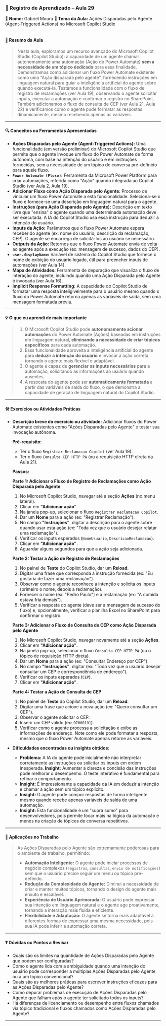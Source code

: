 ### 📘 Registro de Aprendizado – Aula 29

**👤 Nome:** Gabriel Moura
**🎯 Tema da Aula:** Ações Disparadas pelo Agente (Agent-Triggered Actions) no Microsoft Copilot Studio

---

#### 📝 Resumo da Aula
> Nesta aula, exploramos um recurso avançado do Microsoft Copilot Studio (Copilot Studio): a capacidade de um agente chamar autonomamente uma automação (Ação do Power Automate) **sem a necessidade de um tópico dedicado** para essa finalidade. Demonstramos como adicionar um fluxo Power Automate existente como uma "Ação disparada pelo agente", fornecendo instruções em linguagem natural para guiar a inteligência artificial do agente sobre quando executá-la. Testamos a funcionalidade com o fluxo de registro de reclamações (ver Aula 19), observando o agente solicitar inputs, executar a automação e confirmar o registro no SharePoint. Também adicionamos o fluxo de consulta de CEP (ver Aula 21, Aula 22) e verificamos como o agente pode formatar as respostas dinamicamente, mesmo recebendo apenas as variáveis.

---

#### 🔍 Conceitos ou Ferramentas Apresentadas
- **Ações Disparadas pelo Agente (Agent-Triggered Actions):** Uma funcionalidade (em versão preliminar) do Microsoft Copilot Studio que permite que o agente invoque um fluxo do Power Automate de forma autônoma, com base na intenção do usuário e em instruções fornecidas, sem a necessidade de um tópico de conversa pré-definido para aquele fluxo.
- **`Power Automate (Fluxo)`:** Ferramenta da Microsoft Power Platform para criar automações, referida como "Ação" quando integrada ao Copilot Studio (ver Aula 2, Aula 19).
- **Adicionar Fluxo como Ação Disparada pelo Agente:** Processo de vincular um fluxo Power Automate a esta funcionalidade. Seleciona-se o fluxo e fornece-se uma descrição em linguagem natural para o agente.
- **Instruções (para Ação Disparada pelo Agente):** Descrição em texto livre que "ensina" o agente quando uma determinada automação deve ser executada. A IA do Copilot Studio usa essa instrução para deduzir a intenção do usuário.
- **Inputs da Ação:** Parâmetros que o fluxo Power Automate espera receber do agente (ex: nome do usuário, descrição da reclamação, CEP). O agente se encarrega de solicitá-los ao usuário se necessário.
- **Outputs da Ação:** Retornos que o fluxo Power Automate envia de volta ao agente após a execução (ex: mensagem de sucesso, dados do CEP).
- **`user.displayName`:** Variável de sistema do Copilot Studio que fornece o nome de exibição do usuário logado, útil para preencher inputs de automações (ver Aula 14).
- **Mapa de Atividades:** Ferramenta de depuração que visualiza o fluxo de interação do agente, incluindo quando uma Ação Disparada pelo Agente é invocada (ver Aula 16).
- **Implicit Response Formatting:** A capacidade do Copilot Studio de formatar uma resposta inteligivelmente para o usuário mesmo quando o fluxo do Power Automate retorna apenas as variáveis de saída, sem uma mensagem formatada prévia.

---

#### 💡 O que eu aprendi de mais importante
> 1.  O Microsoft Copilot Studio pode **autonomamente acionar automações** do Power Automate (Ações) baseadas em instruções em linguagem natural, **eliminando a necessidade de criar tópicos específicos** para cada automação.
> 2.  Essa funcionalidade aproveita a inteligência artificial do agente para **deduzir a intenção do usuário** e invocar a ação correta, tornando o agente mais flexível e adaptável.
> 3.  O agente é capaz de **gerenciar os inputs necessários** para a automação, solicitando as informações ao usuário quando ausentes.
> 4.  A resposta do agente pode ser **automaticamente formatada** a partir das variáveis de saída do fluxo, o que demonstra a capacidade de geração de linguagem natural do Copilot Studio.

---

#### 🛠 Exercícios ou Atividades Práticas
- **Descrição breve do exercício ou atividade:** Adicionar fluxos do Power Automate existentes como "Ações Disparadas pelo Agente" e testar sua invocação autônoma.

    **Pré-requisito:**
    *   Ter o fluxo `Registrar Reclamacao Copilot` (ver Aula 19).
    *   Ter o fluxo `Consulta CEP HTTP PA` (ou a requisição HTTP direta da Aula 21).

    **Passos:**

    **Parte 1: Adicionar o Fluxo de Registro de Reclamações como Ação Disparada pelo Agente**
    1.  No Microsoft Copilot Studio, navegar até a seção **Ações** (no menu lateral).
    2.  Clicar em **"Adicionar ação"**.
    3.  Na janela pop-up, selecionar o fluxo `Registrar Reclamacao Copilot`.
    4.  Dar um **Nome** para a ação (ex: "Registrar Reclamação").
    5.  No campo **"Instruções"**, digitar a descrição para o agente sobre quando usar esta ação (ex: "Toda vez que o usuário desejar relatar uma reclamação").
    6.  Verificar os inputs esperados (`NomeUsuario`, `DescricaoReclamacao`).
    7.  Clicar em **"Adicionar ação"**.
    8.  Aguardar alguns segundos para que a ação seja adicionada.

    **Parte 2: Testar a Ação de Registro de Reclamações**
    1.  No painel de **Teste** do Copilot Studio, dar um **Reload**.
    2.  Digitar uma frase que corresponda à instrução fornecida (ex: "Eu gostaria de fazer uma reclamação").
    3.  Observar como o agente reconhece a intenção e solicita os inputs (primeiro o nome, depois a reclamação).
    4.  Fornecer o nome (ex: "Pedro Paulo") e a reclamação (ex: "A comida estava fria demais").
    5.  Verificar a resposta do agente (deve ser a mensagem de sucesso do fluxo) e, opcionalmente, verificar a planilha Excel no SharePoint para confirmar o registro.

    **Parte 3: Adicionar o Fluxo de Consulta de CEP como Ação Disparada pelo Agente**
    1.  No Microsoft Copilot Studio, navegar novamente até a seção **Ações**.
    2.  Clicar em **"Adicionar ação"**.
    3.  Na janela pop-up, selecionar o fluxo `Consulta CEP HTTP PA` (ou o tópico de requisição HTTP direta).
    4.  Dar um **Nome** para a ação (ex: "Consultar Endereço por CEP").
    5.  No campo **"Instruções"**, digitar (ex: "Toda vez que o usuário desejar consultar um CEP e correspondência de endereço").
    6.  Verificar os inputs esperados (`CEP`).
    7.  Clicar em **"Adicionar ação"**.

    **Parte 4: Testar a Ação de Consulta de CEP**
    1.  No painel de **Teste** do Copilot Studio, dar um **Reload**.
    2.  Digitar uma frase que acione a nova ação (ex: "Quero consultar um CEP").
    3.  Observar o agente solicitar o CEP.
    4.  Inserir um CEP válido (ex: `07060101`).
    5.  Verificar como o agente processa a solicitação e exibe as informações de endereço. Note como ele pode formatar a resposta, mesmo que o fluxo Power Automate apenas retorne as variáveis.

- **Dificuldades encontradas ou insights obtidos:**
    - **Problema:** A IA do agente pode inicialmente não interpretar corretamente as instruções ou solicitar os inputs em ordem inesperada. **Insight:** Aumentar a clareza e concisão das instruções pode melhorar o desempenho. O teste interativo é fundamental para refinar o comportamento.
    - **Insight:** É impressionante a capacidade da IA em deduzir a intenção e chamar a ação sem um tópico explícito.
    - **Insight:** O agente pode compor respostas de forma inteligente mesmo quando recebe apenas variáveis de saída de uma automação.
    - **Insight:** Esta funcionalidade é um "supra sumo" para desenvolvedores, pois permite focar mais na lógica da automação e menos na criação de tópicos de conversa repetitivos.

---

#### 📌 Aplicações no Trabalho
> As Ações Disparadas pelo Agente são extremamente poderosas para o ambiente de trabalho, permitindo:
> - **Automação Inteligente:** O agente pode iniciar processos de negócio complexos (`registros`, `consultas`, `envio de notificações`) sem que o usuário precise seguir um menu ou tópico pré-definido.
> - **Redução da Complexidade do Agente:** Diminui a necessidade de criar e manter muitos tópicos, tornando o design do agente mais enxuto e escalável.
> - **Experiência de Usuário Aprimorada:** O usuário pode expressar sua intenção em linguagem natural e o agente age proativamente, tornando a interação mais fluida e eficiente.
> - **Flexibilidade e Adaptação:** O agente se torna mais adaptável a diferentes formas de expressar uma mesma necessidade, pois sua IA pode inferir a automação correta.

---

#### ❓ Dúvidas ou Pontos a Revisar
- Quais são os limites na quantidade de Ações Disparadas pelo Agente que podem ser configuradas?
- Como o agente lida com a ambiguidade quando uma intenção do usuário pode corresponder a múltiplas Ações Disparadas pelo Agente ou a um tópico convencional?
- Quais são as melhores práticas para escrever instruções eficazes para as Ações Disparadas pelo Agente?
- Como depurar problemas de execução de Ações Disparadas pelo Agente que falham após o agente ter solicitado todos os inputs?
- Há diferenças de licenciamento ou desempenho entre fluxos chamados via tópico tradicional e fluxos chamados como Ações Disparadas pelo Agente?
---